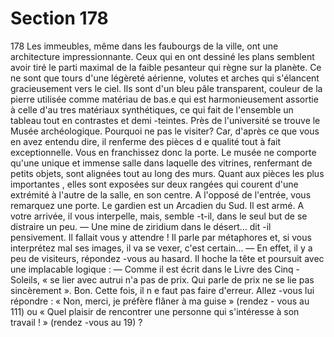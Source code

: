 # Section 178

178
Les immeubles, même dans les faubourgs de la ville, ont une
architecture impressionnante. Ceux qui en ont dessiné les plans
semblent avoir tiré le parti maximal de la faible pesanteur qui
règne sur  la planète. Ce ne sont que tours d'une légèreté
aérienne, volutes et arches qui s'élancent gracieusement vers le
ciel. Ils sont d'un bleu pâle transparent, couleur de la pierre
utilisée comme matériau de bas.e qui est harmonieusement
assortie à celle d'au tres matériaux synthétiques, ce qui fait de
l'ensemble un tableau tout en contrastes et demi -teintes. Près de
l'université se trouve le Musée archéologique. Pourquoi ne pas le
visiter? Car, d'après ce que vous en avez entendu dire, il
renferme des pièces d e qualité tout à fait exceptionnelle. Vous en
franchissez donc la porte. Le musée ne comporte qu'une unique
et immense salle dans laquelle des vitrines, renfermant de petits
objets, sont alignées tout au long des murs. Quant aux pièces les
plus importantes , elles sont exposées sur deux rangées qui
courent d'une extrémité à l'autre de la salle, en son centre. A
l'opposé de l'entrée, vous remarquez une porte. Le gardien est un
Arcadien du Sud. Il est armé. A votre arrivée, il vous interpelle,
mais, semble -t-il, dans le seul but de se distraire un peu.
— Une mine de ziridium dans le désert... dit -il pensivement.
Il fallait vous y attendre ! Il parle par métaphores et, si vous
interprétez mal ses images, il va se vexer, c'est certain...
— En effet, il y a peu de  visiteurs, répondez -vous au hasard.
Il hoche la tête et poursuit avec une implacable logique :
— Comme il est écrit dans le Livre des Cinq -Soleils, « se lier avec
autrui n'a pas de prix. Qui parle de prix ne se lie pas sincèrement
».
Bon. Cette fois, il n e faut pas faire d'erreur. Allez -vous lui
répondre : « Non, merci, je préfère flâner à ma guise » (rendez -
vous au 111) ou « Quel plaisir de rencontrer une personne qui
s'intéresse à son travail ! » (rendez -vous au 19) ?